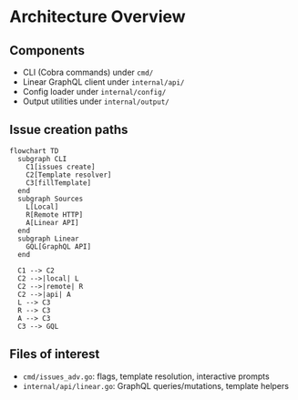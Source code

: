 # Architecture Overview

## Components
- CLI (Cobra commands) under `cmd/`
- Linear GraphQL client under `internal/api/`
- Config loader under `internal/config/`
- Output utilities under `internal/output/`

## Issue creation paths
```mermaid
flowchart TD
  subgraph CLI
    C1[issues create]
    C2[Template resolver]
    C3[fillTemplate]
  end
  subgraph Sources
    L[Local]
    R[Remote HTTP]
    A[Linear API]
  end
  subgraph Linear
    GQL[GraphQL API]
  end

  C1 --> C2
  C2 -->|local| L
  C2 -->|remote| R
  C2 -->|api| A
  L --> C3
  R --> C3
  A --> C3
  C3 --> GQL
```

## Files of interest
- `cmd/issues_adv.go`: flags, template resolution, interactive prompts
- `internal/api/linear.go`: GraphQL queries/mutations, template helpers
